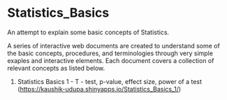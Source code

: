 # Statistics_Basics
An attempt to explain some basic concepts of Statistics.

A series of interactive web documents are created to understand some of the basic concepts, procedures, and terminologies through very simple exaples and interactive elements. Each document covers a collection of relevant concepts as listed below.

1) Statistics Basics 1 - T - test, p-value, effect size, power of a test (https://kaushik-udupa.shinyapps.io/Statistics_Basics_1/)
